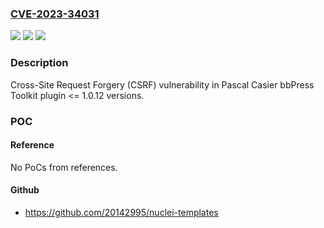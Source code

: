 ### [CVE-2023-34031](https://cve.mitre.org/cgi-bin/cvename.cgi?name=CVE-2023-34031)
![](https://img.shields.io/static/v1?label=Product&message=bbPress%20Toolkit&color=blue)
![](https://img.shields.io/static/v1?label=Version&message=n%2Fa%3C%3D%201.0.12%20&color=brighgreen)
![](https://img.shields.io/static/v1?label=Vulnerability&message=CWE-352%20Cross-Site%20Request%20Forgery%20(CSRF)&color=brighgreen)

### Description

Cross-Site Request Forgery (CSRF) vulnerability in Pascal Casier bbPress Toolkit plugin <= 1.0.12 versions.

### POC

#### Reference
No PoCs from references.

#### Github
- https://github.com/20142995/nuclei-templates


